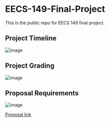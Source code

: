 # EECS-149-Final-Project

This is the public repo for EECS 149 final project.

## Project Timeline
![image](https://github.com/jimchen2/EECS-149-Final-Project/assets/123833550/203c344d-8ea0-4e29-bcda-fbc39cd2cde2)
## Project Grading
![image](https://github.com/jimchen2/EECS-149-Final-Project/assets/123833550/56243308-1d9e-4659-ad4b-89df1fee2cd2)
## Proposal Requirements
![image](https://github.com/jimchen2/EECS-149-Final-Project/assets/123833550/56c66ddc-9b77-4f73-91a3-79ba3f75356b)

[Proposal link](https://www.overleaf.com/read/rpnnjmjwwfrt)
